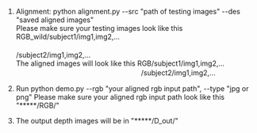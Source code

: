 1. Alignment: python alignment.py --src "path of testing images" --des "saved aligned images"  
Please make sure your testing images look like this RGB_wild/subject1/img1,img2,...
　　　　　　　　　　　　　　　　　　　　　　　　　　 /subject2/img1,img2,...  
The aligned images will look like this RGB/subject1/img1,img2,...    
　　　　　　　　　　　　　　　　　　/subject2/img1,img2,...

2. Run python demo.py --rgb "your aligned rgb input path", --type "jpg or png"
Please make sure your aligned rgb input path look like this "*****/RGB/"

3. The output depth images will be in "*****/D_out/"
